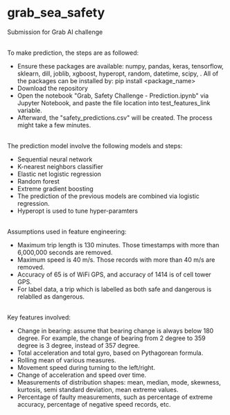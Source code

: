 # grab_sea_safety
Submission for Grab AI challenge

<br/>
To make prediction, the steps are as followed:

- Ensure these packages are available: numpy, pandas, keras, tensorflow, sklearn, dill, joblib, xgboost, hyperopt, random, datetime, scipy, . All of the packages can be installed by: pip install <package_name>
- Download the repository
- Open the notebook "Grab, Safety Challenge - Prediction.ipynb" via Jupyter Notebook, and paste the file location into test_features_link variable.
- Afterward, the "safety_predictions.csv" will be created. The process might take a few minutes.

<br/>
The prediction model involve the following models and steps:

- Sequential neural network
- K-nearest neighbors classifier
- Elastic net logistic regression
- Random forest
- Extreme gradient boosting
- The prediction of the previous models are combined via logistic regression.
- Hyperopt is used to tune hyper-paramters

<br/>
Assumptions used in feature engineering:

- Maximum trip length is 130 minutes. Those timestamps with more than 6,000,000 seconds are removed.
- Maximum speed is 40 m/s. Those records with more than 40 m/s are removed.
- Accuracy of 65 is of WiFi GPS, and accuracy of 1414 is of cell tower GPS.
- For label data, a trip which is labelled as both safe and dangerous is relablled as dangerous.

<br/>
Key features involved:

- Change in bearing: assume that bearing change is always below 180 degree. For example, the change of bearing from 2 degree to 359 degree is 3 degree, instead of 357 degree.
- Total acceleration and total gyro, based on Pythagorean formula.
- Rolling mean of various measures.
- Movement speed during turning to the left/right.
- Change of acceleration and speed over time. 
- Measurements of distribution shapes: mean, median, mode, skewness, kurtosis, semi standard deviation, mean extreme values.
- Percentage of faulty measurements, such as percentage of extreme accuracy, percentage of negative speed records, etc.

